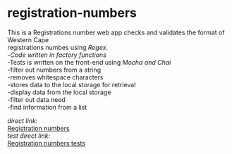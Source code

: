 # registration-numbers

This is a Registrations number web app checks and validates the format of Western Cape <br />
registrations numbes using *Regex*.<br />
-*Code written in factory functions*<br />
-Tests is written on the front-end using *Mocha and Chai*<br />
-filter out numbers from a string <br/>
-removes whitespace characters<br />
-stores data to the local storage for retrieval<br />
-display data from the local storage<br />
-filter out data need<br />
-find information from a list<br />

*direct link:*<br />
<a href="https://yonela-johannes.github.io/registration-numbers/" target="_blank">Registration numbers</a><br />
*test direct link:*<br />
<a href="https://yonela-johannes.github.io/registration-numbers-tests/" target="_blank">Registration numbers tests</a><br />
